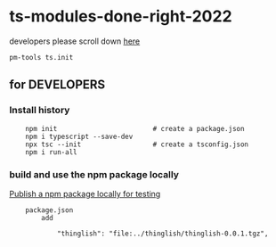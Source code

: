 # ts-modules-done-right-2022


developers please scroll down [here](#for-developers)

```
pm-tools ts.init
```


## for DEVELOPERS

### Install history

```
    npm init                        # create a package.json
    npm i typescript --save-dev
    npx tsc --init                  # create a tsconfig.json
    npm i run-all
```

### build and use the npm package locally

[Publish a npm package locally for testing](https://medium.com/@debshish.pal/publish-a-npm-package-locally-for-testing-9a00015eb9fd)
```
    package.json
        add

            "thinglish": "file:../thinglish/thinglish-0.0.1.tgz",
```